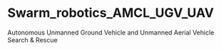 # Swarm_robotics_AMCL_UGV_UAV
Autonomous Unmanned Ground Vehicle and Unmanned Aerial Vehicle Search &amp; Rescue
